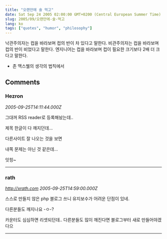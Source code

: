 ```yaml
---
title: "오랜만에 술 먹고"
date: Sat Sep 24 2005 02:00:00 GMT+0200 (Central European Summer Time)
slug: 2005/09/오랜만에-술-먹고
lang: ko
tags: ["quotes", "humor", "philosophy"]
---
```


낙관주의자는 컵을 바라보며 컵의 반이 차 있다고 말한다.
비관주의자는 컵을 바라보며 컵의 반이 비었다고 말한다.
엔지니어는 컵을 바라보며 컵이 필요한 크기보다 2배 더 크다고 말한다.

- 존 맥스웰의 생각의 법칙에서

## Comments

### Hezron
*2005-09-25T14:11:44.000Z*

그대꺼 RSS reader로 등록해놨는데..

제목 한글이 다 깨지던데...

다른사이트 잘 나오는 것을 보면

내쪽 문제는 아닌 것 같은데...

잇힝~

---

### rath
*http://xrath.com*
*2005-09-25T14:59:00.000Z*

스스로 만들지 않은 php 블로그 쓰니 유지보수가 어려운 단점이 있네.

다른분들도 깨지나요 -ㅇ-? 

카운터도 심심하면 리셋되던데.. 다른분들도 많이 깨진다면 블로그부터 새로 만들어야겠다으

---
